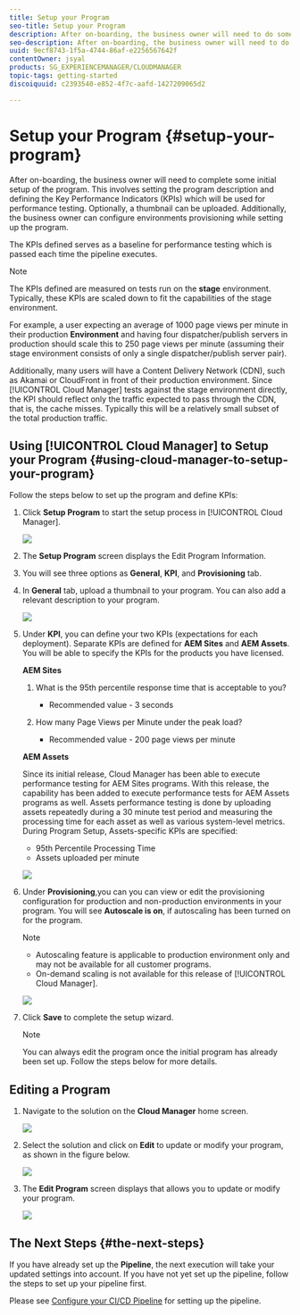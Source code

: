 ```yaml
---
title: Setup your Program
seo-title: Setup your Program
description: After on-boarding, the business owner will need to do some initial setup of the program.
seo-description: After on-boarding, the business owner will need to do some initial setup of Adobe AEM Cloud Manager. This involves setting the program description and defining the KPIs which will be used for performance testing. 
uuid: 9ecf8743-1f5a-4744-86af-e2256567642f
contentOwner: jsyal
products: SG_EXPERIENCEMANAGER/CLOUDMANAGER
topic-tags: getting-started
discoiquuid: c2393540-e852-4f7c-aafd-1427209065d2

---
```


# Setup your Program {#setup-your-program}

After on-boarding, the business owner will need to complete some initial setup of the program. This involves setting the program description and defining the Key Performance Indicators (KPIs) which will be used for performance testing. Optionally, a thumbnail can be uploaded. Additionally, the business owner can configure environments provisioning while setting up the program.

The KPIs defined serves as a baseline for performance testing which is passed each time the pipeline executes.

>[!NOTE]
>
>The KPIs defined are measured on tests run on the **stage** environment. Typically, these KPIs are scaled down to fit the capabilities of the stage environment.
>
>For example, a user expecting an average of 1000 page views per minute in their production **Environment** and having four dispatcher/publish servers in production should scale this to 250 page views per minute (assuming their stage environment consists of only a single dispatcher/publish server pair).
>
>Additionally, many users will have a Content Delivery Network (CDN), such as Akamai or CloudFront in front of their production environment. Since [!UICONTROL Cloud Manager] tests against the stage environment directly, the KPI should reflect only the traffic expected to pass through the CDN, that is, the cache misses. Typically this will be a relatively small subset of the total production traffic.

## Using [!UICONTROL Cloud Manager] to Setup your Program {#using-cloud-manager-to-setup-your-program}

Follow the steps below to set up the program and define KPIs:

1. Click **Setup Program** to start the setup process in [!UICONTROL Cloud Manager].

   ![](assets/SetUpProgram1.png)

1. The **Setup Program** screen displays the Edit Program Information.

1. You will see three options as **General**, **KPI**, and **Provisioning** tab.

1. In **General** tab, upload a thumbnail to your program. You can also add a relevant description to your program.

   ![](assets/Setup_Program-General.png)

1. Under **KPI**, you can define your two KPIs (expectations for each deployment). Separate KPIs are defined for **AEM Sites** and **AEM Assets**. You will be able to specify the KPIs for the products you have licensed.

   **AEM Sites**

    1. What is the 95th percentile response time that is acceptable to you?

       * Recommended value - 3 seconds

    1. How many Page Views per Minute under the peak load?

        * Recommended value - 200 page views per minute

   **AEM Assets**

    Since its initial release, Cloud Manager has been able to execute performance testing for AEM Sites programs. With this release, the capability has been added to execute performance tests for AEM Assets programs as well. Assets performance testing is done by uploading assets repeatedly during a 30 minute test period and measuring the processing time for each asset as well as various system-level metrics.
    During Program Setup, Assets-specific KPIs are specified:

    * 95th Percentile Processing Time
    * Assets uploaded per minute

   ![](assets/Setup_Program-KPIs.png)

1. Under **Provisioning**,you can you can view or edit the provisioning configuration for production and non-production environments in your program. You will see **Autoscale is on**, if autoscaling has been turned on for the program.

   >[!NOTE]
   >
   >* Autoscaling feature is applicable to production environment only and may not be available for all customer programs.
   >* On-demand scaling is not available for this release of [!UICONTROL Cloud Manager].

   ![](assets/Setup_Program-Provisioning.png)

1. Click **Save** to complete the setup wizard.

   >[!NOTE]
   >
   >You can always edit the program once the initial program has already been set up. Follow the steps below for more details.

## Editing a Program

1. Navigate to the solution on the **Cloud Manager** home screen.

   ![](assets/SetUpProgram5.png)

1. Select the solution and click on **Edit** to update or modify your program, as shown in the figure below.

   ![](assets/SetUpProgram6.png) 

1. The **Edit Program** screen displays that allows you to update or modify your program.

   ![](assets/Editing_Program-screen3.png)

## The Next Steps {#the-next-steps}

If you have already set up the **Pipeline**, the next execution will take your updated settings into account. If you have not yet set up the pipeline, follow the steps to set up your pipeline first.

Please see [Configure your CI/CD Pipeline](https://helpx.adobe.com/experience-manager/cloud-manager/using/configuring-pipeline.html) for setting up the pipeline.
